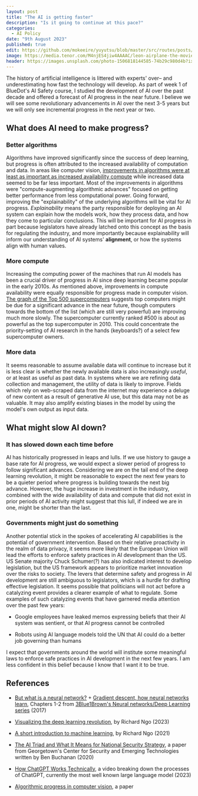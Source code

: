 ```yaml
---
layout: post
title: "The AI is getting faster"
description: "Is it going to continue at this pace?"
categories:
  - AI Policy
date: "9th August 2023"
published: true
edit: https://github.com/mokeeire/yuyutsu/blob/master/src/routes/posts/ai-progress/%2Bpage.md
image: https://media.tenor.com/M4njES4jiw4AAAAC/leon-airplane-the-movie.gif
header: https://images.unsplash.com/photo-1506818144585-74b29c980d4b?ixlib=rb-4.0.3&ixid=M3wxMjA3fDB8MHxwaG90by1wYWdlfHx8fGVufDB8fHx8fA%3D%3D&auto=format&fit=crop&w=1740&q=80
---
```


The history of artificial intelligence is littered with experts' over– and underestimating how fast the technology will develop.
As part of week 1 of BlueDot's AI Safety course, I studied the development of AI over the past decade and offered a forecast of AI progress in the near future.
I believe we will see some revolutionary advancements in AI over the next 3-5 years but we will only see incremental progress in the next year or two.

## What does AI need to make progress?

### Better algorithms

Algorithms have improved significantly since the success of deep learning, but progress is often attributed to the increased availability of computation and data.
In areas like computer vision, [improvements in algorithms were at least as important as increased availability compute](https://epochai.org/blog/revisiting-algorithmic-progress) while increased data seemed to be far less important. 
Most of the improvements in algorithms were "compute-augmenting algorithmic advances" focused on getting better performance from less computational power.
Going forward, improving the "explainability" of the underlying algorithms will be vital for AI progress. 
*Explainability* means the party responsible for deploying an AI system can explain how the models work, how they process data, and how they come to particular conclusions.
This will be important for AI progress in part because legislators have already latched onto this concept as the basis for regulating the industry, and more importantly because explainability will inform our understanding of AI systems' **alignment**, or how the systems align with human values.

### More compute

Increasing the computing power of the machines that run AI models has been a crucial driver of progress in AI since deep learning became popular in the early 2010s. 
As mentioned above, improvements in compute availability were equally responsible for progress made in computer vision.
[The graph of the Top 500 supercomputers](https://www.top500.org/statistics/perfdevel/) suggests top computers might be due for a significant advance in the near future, though computers towards the bottom of the list (which are still very powerful) are improving much more slowly.
The supercomputer currently ranked #500 is about as powerful as the top supercomputer in 2010.
This could concentrate the priority-setting of AI research in the hands (keyboards?) of a select few supercomputer owners.

### More data

It seems reasonable to assume available data will continue to increase but it is less clear is whether the newly available data is also increasingly _useful_, or at least as useful as past data.
In systems where we are refining data collection and management, the utility of data is likely to improve.
Fields which rely on web-scraped data from the internet may experience a deluge of new content as a result of generative AI use, but this data may not be as valuable.
It may also amplify existing biases in the model by using the model's own output as input data.

## What might slow AI down?

### It has slowed down each time before

AI has historically progressed in leaps and lulls.
If we use history to gauge a base rate for AI progress, we would expect a slower period of progress to follow significant advances.
Considering we are on the tail end of the deep learning revolution, it might be reasonable to expect the next few years to be a quieter period where progress is building towards the next big advance.
However, the huge increase in investment in the industry, combined with the wide availability of data and compute that did not exist in prior periods of AI activity might suggest that this lull, if indeed we are in one, might be shorter than the last.

### Governments might just do something

Another potential stick in the spokes of accelerating AI capabilities is the potential of government intervention.
Based on their relative proactivity in the realm of data privacy, it seems more likely that the European Union will lead the efforts to enforce safety practices in AI development than the US.
US Senate majority Chuck Schumer(?) has also indicated interest to develop legislation, but the US framework appears to prioritize market innovation over the risks to society.
The levers that determine safety and progress in AI development are still ambiguous to legislators, which is a hurdle for drafting effective legislation.
It seems possible that politicians will not act before a catalyzing event provides a clearer example of what to regulate.
Some examples of such catalyzing events that have garnered media attention over the past few years:

- Google employees have leaked memos expressing beliefs that their AI system was sentient, or that AI progress cannot be controlled

- Robots using AI language models told the UN that AI could do a better job governing than humans

I expect that governments around the world will institute some meaningful laws to enforce safe practices in AI development in the next few years.
I am less confident in this belief because I know that I want it to be true.

## References

- [But what is a neural network?](https://www.youtube.com/watch?v=aircAruvnKk) + [Gradient descent, how neural networks learn](https://www.youtube.com/watch?v=IHZwWFHWa-w), Chapters 1-2 from [3Blue1Brown's Neural networks/Deep Learning series](https://www.youtube.com/playlist?list=PLZHQObOWTQDNU6R1_67000Dx_ZCJB-3pi) (2017)

- [Visualizing the deep learning revolution](https://medium.com/@richardcngo/visualizing-the-deep-learning-revolution-722098eb9c5), by Richard Ngo (2023)

- [A short introduction to machine learning](https://www.alignmentforum.org/posts/qE73pqxAZmeACsAdF/a-short-introduction-to-machine-learning), by Richard Ngo (2021)

- [The AI Triad and What It Means for National Security Strategy](https://cset.georgetown.edu/wp-content/uploads/CSET-AI-Triad-Report.pdf), a paper from Georgetown's Center for Security and Emerging Technologies written by Ben Buchanan (2020)

- [How ChatGPT Works Technically](https://www.youtube.com/watch?v=bSvTVREwSNw), a video breaking down the processes of ChatGPT, currently the most well known large language model (2023)

- [Algorithmic progress in computer vision](https://arxiv.org/abs/2212.05153), a paper
